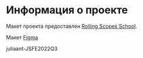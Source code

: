# Информация о проекте

Макет проекта предоставлен [Rolling Scopes School](https://rs.school/js/).

Макет [Figma](https://www.figma.com/file/ypzT9idgAILaSRVRmDAJxn/online-zoo-3-weeks?type=design&node-id=0-1&mode=design&t=LVPQ4jg5Yobqp5eh-0)

juliaant-JSFE2022Q3
